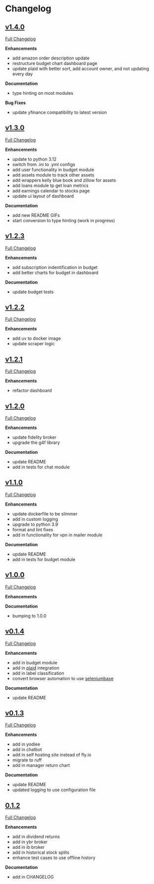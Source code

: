 # Changelog

## [v1.4.0](https://github.com/jkoestner/folioflex/tree/v1.4.0)

[Full Changelog](https://github.com/jkoestner/folioflex/compare/v1.3.0...v1.4.0)

**Enhancements**
- add amazon order description update
- restructure budget chart dashboard page
- update plaid with better sort, add account owner, and not updating every day

**Documentation**
- type hinting on most modules

**Bug Fixes**
- update yfinance compatibility to latest version

## [v1.3.0](https://github.com/jkoestner/folioflex/tree/v1.3.0)

[Full Changelog](https://github.com/jkoestner/folioflex/compare/v1.2.3...v1.3.0)

**Enhancements**
- update to python 3.12
- switch from .ini to .yml configs
- add user functionality in budget module
- add assets module to track other assets
- add wrappers kelly blue book and zillow for assets
- add loans module tp get loan metrics
- add earnings calendar to stocks page
- update ui layout of dashboard

**Documentation**
- add new README GIFs
- start conversion to type hinting (work in progress)

## [v1.2.3](https://github.com/jkoestner/folioflex/tree/v1.2.3)

[Full Changelog](https://github.com/jkoestner/folioflex/compare/v1.2.2...v1.2.3)

**Enhancements**
- add subscription indentification in budget
- add better charts for budget in dashboard

**Documentation**
- update budget tests

## [v1.2.2](https://github.com/jkoestner/folioflex/tree/v1.2.2)

[Full Changelog](https://github.com/jkoestner/folioflex/compare/v1.2.1...v1.2.2)

**Enhancements**
- add uv to docker image
- update scraper logic

## [v1.2.1](https://github.com/jkoestner/folioflex/tree/v1.2.1)

[Full Changelog](https://github.com/jkoestner/folioflex/compare/v1.2.0...v1.2.1)

**Enhancements**
- refactor dashboard

## [v1.2.0](https://github.com/jkoestner/folioflex/tree/v1.2.0)

[Full Changelog](https://github.com/jkoestner/folioflex/compare/v1.1.0...v1.2.0)

**Enhancements**
- update fidelity broker
- upgrade the g4f library

**Documentation**
- update README
- add in tests for chat module

## [v1.1.0](https://github.com/jkoestner/folioflex/tree/v1.1.0)

[Full Changelog](https://github.com/jkoestner/folioflex/compare/v1.0.0...v1.1.0)

**Enhancements**
- update dockerfile to be slimmer
- add in custom logging
- upgrade to python 3.9
- format and lint fixes
- add in functionality for vpn in mailer module

**Documentation**
- update README
- add in tests for budget module

## [v1.0.0](https://github.com/jkoestner/folioflex/tree/v1.0.0)

[Full Changelog](https://github.com/jkoestner/folioflex/compare/v0.1.4...v1.0.0)

**Enhancements**

**Documentation**
- bumping to 1.0.0

## [v0.1.4](https://github.com/jkoestner/folioflex/tree/v0.1.4)

[Full Changelog](https://github.com/jkoestner/folioflex/compare/v0.1.3...v0.1.4)

**Enhancements**
- add in budget module
- add in [plaid](https://plaid.com/) integration
- add in label classification
- convert browser automation to use [seleniumbase](https://github.com/seleniumbase/SeleniumBase)

**Documentation**
- update README

## [v0.1.3](https://github.com/jkoestner/folioflex/tree/v0.1.3)

[Full Changelog](https://github.com/jkoestner/folioflex/compare/v0.1.2...v0.1.3)

**Enhancements**
- add in yodlee
- add in chatbot
- add in self hosting site instead of fly.io
- migrate to ruff
- add in manager return chart

**Documentation**
- update README
- updated logging to use configuration file

## [0.1.2](https://github.com/jkoestner/folioflex/tree/v0.1.2)

[Full Changelog](https://github.com/jkoestner/folioflex/compare/v0.1.0...v0.1.2)

**Enhancements**
- add in dividend returns
- add in ybr broker
- add in ib broker
- add in historical stock splits
- enhance test cases to use offline history

**Documentation**
- add in CHANGELOG
